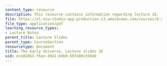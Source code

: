 ```yaml
---
content_type: resource
description: This resource contains information regarding lecture 16.
file: https://ol-ocw-studio-app-production.s3.amazonaws.com/courses/8-286-the-early-universe-fall-2013/ece82453f6ae494184b0597a80c55046_MIT8_286F13_lec16.pdf
file_type: application/pdf
learning_resource_types:
- Lecture Notes
parent_title: Lecture Slides
parent_type: CourseSection
resourcetype: Document
title: The Early Universe, Lecture slides 16
uid: ece82453-f6ae-4941-84b0-597a80c55046
---
```

